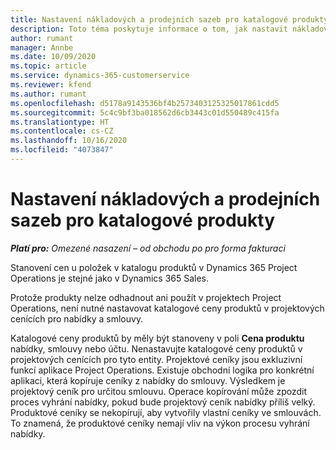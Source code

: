 ```yaml
---
title: Nastavení nákladových a prodejních sazeb pro katalogové produkty
description: Toto téma poskytuje informace o tom, jak nastavit nákladové a prodejní sazby u položek v katalogu produktů.
author: rumant
manager: Annbe
ms.date: 10/09/2020
ms.topic: article
ms.service: dynamics-365-customerservice
ms.reviewer: kfend
ms.author: rumant
ms.openlocfilehash: d5178a9143536bf4b2573403125325017861cdd5
ms.sourcegitcommit: 5c4c9bf3ba018562d6cb3443c01d550489c415fa
ms.translationtype: HT
ms.contentlocale: cs-CZ
ms.lasthandoff: 10/16/2020
ms.locfileid: "4073847"
---
```

# <a name="set-up-cost-and-sales-rates-for-catalog-products"></a>Nastavení nákladových a prodejních sazeb pro katalogové produkty

_**Platí pro:** Omezené nasazení – od obchodu po pro forma fakturaci_


Stanovení cen u položek v katalogu produktů v Dynamics 365 Project Operations je stejné jako v Dynamics 365 Sales.

Protože produkty nelze odhadnout ani použít v projektech Project Operations, není nutné nastavovat katalogové ceny produktů v projektových cenících pro nabídky a smlouvy.

Katalogové ceny produktů by měly být stanoveny v poli **Cena produktu** nabídky, smlouvy nebo účtu. Nenastavujte katalogové ceny produktů v projektových cenících pro tyto entity. Projektové ceníky jsou exkluzivní funkcí aplikace Project Operations. Existuje obchodní logika pro konkrétní aplikaci, která kopíruje ceníky z nabídky do smlouvy. Výsledkem je projektový ceník pro určitou smlouvu. Operace kopírování může zpozdit proces vyhrání nabídky, pokud bude projektový ceník nabídky příliš velký. Produktové ceníky se nekopírují, aby vytvořily vlastní ceníky ve smlouvách. To znamená, že produktové ceníky nemají vliv na výkon procesu vyhrání nabídky.
